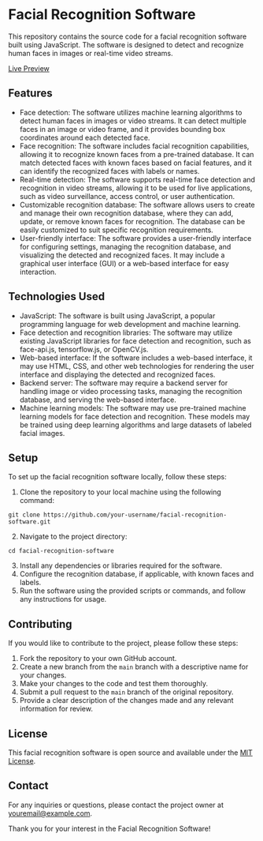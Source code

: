 # Facial Recognition Software

This repository contains the source code for a facial recognition software built using JavaScript. The software is designed to detect and recognize human faces in images or real-time video streams.

[Live Preview](https://pharaohmak.github.io/facial-recognition-software/)

## Features

- Face detection: The software utilizes machine learning algorithms to detect human faces in images or video streams. It can detect multiple faces in an image or video frame, and it provides bounding box coordinates around each detected face.
- Face recognition: The software includes facial recognition capabilities, allowing it to recognize known faces from a pre-trained database. It can match detected faces with known faces based on facial features, and it can identify the recognized faces with labels or names.
- Real-time detection: The software supports real-time face detection and recognition in video streams, allowing it to be used for live applications, such as video surveillance, access control, or user authentication.
- Customizable recognition database: The software allows users to create and manage their own recognition database, where they can add, update, or remove known faces for recognition. The database can be easily customized to suit specific recognition requirements.
- User-friendly interface: The software provides a user-friendly interface for configuring settings, managing the recognition database, and visualizing the detected and recognized faces. It may include a graphical user interface (GUI) or a web-based interface for easy interaction.

## Technologies Used

- JavaScript: The software is built using JavaScript, a popular programming language for web development and machine learning.
- Face detection and recognition libraries: The software may utilize existing JavaScript libraries for face detection and recognition, such as face-api.js, tensorflow.js, or OpenCV.js.
- Web-based interface: If the software includes a web-based interface, it may use HTML, CSS, and other web technologies for rendering the user interface and displaying the detected and recognized faces.
- Backend server: The software may require a backend server for handling image or video processing tasks, managing the recognition database, and serving the web-based interface.
- Machine learning models: The software may use pre-trained machine learning models for face detection and recognition. These models may be trained using deep learning algorithms and large datasets of labeled facial images.

## Setup

To set up the facial recognition software locally, follow these steps:

1. Clone the repository to your local machine using the following command:
```
git clone https://github.com/your-username/facial-recognition-software.git
```
2. Navigate to the project directory:
```
cd facial-recognition-software
```
3. Install any dependencies or libraries required for the software.
4. Configure the recognition database, if applicable, with known faces and labels.
5. Run the software using the provided scripts or commands, and follow any instructions for usage.

## Contributing

If you would like to contribute to the project, please follow these steps:

1. Fork the repository to your own GitHub account.
2. Create a new branch from the `main` branch with a descriptive name for your changes.
3. Make your changes to the code and test them thoroughly.
4. Submit a pull request to the `main` branch of the original repository.
5. Provide a clear description of the changes made and any relevant information for review.

## License

This facial recognition software is open source and available under the [MIT License](LICENSE).

## Contact

For any inquiries or questions, please contact the project owner at [youremail@example.com](mailto:youremail@example.com).

Thank you for your interest in the Facial Recognition Software!
